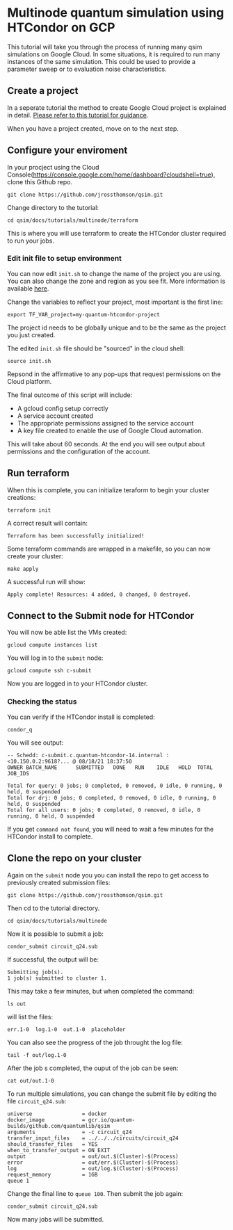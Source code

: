# Multinode quantum simulation using HTCondor on GCP
This tutorial will take you through the process of running many qsim simulations
on Google Cloud. In some situations, it is required to run many instances of the same 
simulation. This could be used to provide a parameter sweep or to evaluation noise characteristics.

## Create a project
In a seperate tutorial the method to create Google Cloud project is explained in detail. 
[Please refer to this tutorial for guidance](https://quantumai.google/qsim/tutorials/qsimcirq_gcp#gcp_setup).

When you have a project created, move on to the next step.

## Configure your enviroment

In your procject using the Cloud Console(https://console.google.com/home/dashboard?cloudshell=true), clone this Github repo.
```
git clone https://github.com/jrossthomson/qsim.git
```

Change directory to the tutorial:
```
cd qsim/docs/tutorials/multinode/terraform
```
This is where you will use terraform to create the HTCondor cluster required to run your jobs.

### Edit init file to setup environment

You can now edit `init.sh` to change the name of the project you are using. You can also change the zone and region as you see fit. More information is available [here](https://cloud.google.com/compute/docs/regions-zones).

Change the variables to reflect your project, most important is the first line:
```
export TF_VAR_project=my-quantum-htcondor-project
```
The project id needs to be globally unique and to be the same as the project you just created.

The edited `init.sh` file should be "sourced" in the cloud shell:

```
source init.sh
```
Repsond in the affirmative to any pop-ups that request permissions on the Cloud platform.

The final outcome of this script will include:

* A gcloud config setup correctly
* A service account created
* The appropriate permissions assigned to the service account
* A key file created to enable the use of Google Cloud automation.

This will take about 60 seconds. At the end you will see output about permissions and the configuration of the account.

## Run terraform

When this is complete, you can initialize teraform to begin your cluster creations:
```
terraform init
```
A correct result will contain:
```
Terraform has been successfully initialized!
```
Some terraform commands are wrapped in a makefile, so you can now create your cluster:
```
make apply
```
A successful run will show:
```
Apply complete! Resources: 4 added, 0 changed, 0 destroyed.
```
## Connect to the Submit node for HTCondor
You will now be able list the VMs created:
```
gcloud compute instances list
```
You will log in to the `submit` node:
```
gcloud compute ssh c-submit
```
Now you are logged in to your HTCondor cluster.

### Checking the status 
You can verify if the HTCondor install is completed:
```
condor_q
```
You will see output:
```
-- Schedd: c-submit.c.quantum-htcondor-14.internal : <10.150.0.2:9618?... @ 08/18/21 18:37:50
OWNER BATCH_NAME      SUBMITTED   DONE   RUN    IDLE   HOLD  TOTAL JOB_IDS

Total for query: 0 jobs; 0 completed, 0 removed, 0 idle, 0 running, 0 held, 0 suspended
Total for drj: 0 jobs; 0 completed, 0 removed, 0 idle, 0 running, 0 held, 0 suspended
Total for all users: 0 jobs; 0 completed, 0 removed, 0 idle, 0 running, 0 held, 0 suspended
```
If you get `command not found`, you will need to wait a few minutes for the HTCondor install to complete.

## Clone the repo on your cluster

Again on the `submit` node you you can install the repo to get access to previously created submission files:
```
git clone https://github.com/jrossthomson/qsim.git
```
Then cd to the tutorial directory.
```
cd qsim/docs/tutorials/multinode
```
Now it is possible to submit a job:
```
condor_submit circuit_q24.sub
```
If successful, the output will be:
```
Submitting job(s).
1 job(s) submitted to cluster 1.
```
This may take a few minutes, but when completed the command:
```
ls out
```
will list the files:
```
err.1-0  log.1-0  out.1-0  placeholder
```
You can also see the progress of the job throught the log file:
```
tail -f out/log.1-0
```
After the job s completed, the ouput of the job can be seen:
```
cat out/out.1-0
```
To run multiple simulations, you can change the submit file by editing the file `circuit_q24.sub`:
```
universe                = docker
docker_image            = gcr.io/quantum-builds/github.com/quantumlib/qsim
arguments               = -c circuit_q24
transfer_input_files    = ../../../circuits/circuit_q24
should_transfer_files   = YES
when_to_transfer_output = ON_EXIT
output                  = out/out.$(Cluster)-$(Process)
error                   = out/err.$(Cluster)-$(Process)
log                     = out/log.$(Cluster)-$(Process)
request_memory          = 1GB
queue 1
```
Change the final line to `queue 100`. Then submit the job again:
```
condor_submit circuit_q24.sub
```
Now many jobs will be submitted.


